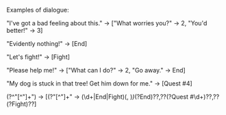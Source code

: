 Examples of dialogue:

"I've got a bad feeling about this." -> ["What worries you?" -> 2, "You'd better!" -> 3]

"Evidently nothing!" -> [End]

"Let's fight!" -> [Fight]

"Please help me!" -> ["What can I do?" -> 2, "Go away." -> End]

"My dog is stuck in that tree! Get him down for me." -> [Quest #4]


(?<line>^"[^"]+") -> \[(?<response>"[^"]+" -> (\d+|End|Fight)(, )*)*(?<end>End)??,??(?<quest>Quest #\d+)??,??(?<fight>Fight)??\]

